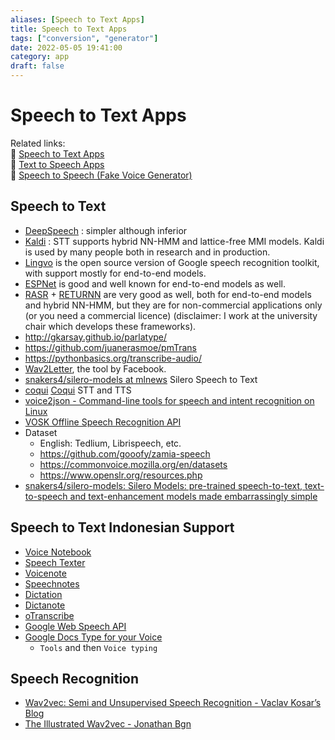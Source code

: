 ```yaml
---
aliases: [Speech to Text Apps]
title: Speech to Text Apps
tags: ["conversion", "generator"]
date: 2022-05-05 19:41:00
category: app
draft: false
---
```


# Speech to Text Apps

Related links:  
🔗 [Speech to Text Apps](speech-to-text.md)  
🔗 [Text to Speech Apps](../multimedia/text-to-speech.md)  
🔗 [Speech to Speech (Fake Voice Generator)](../multimedia/speech-to-speech.md)  

## Speech to Text

- [DeepSpeech](https://github.com/mozilla/DeepSpeech) : simpler although inferior
- [Kaldi](https://kaldi-asr.org/) : STT supports hybrid NN-HMM and lattice-free MMI models. Kaldi is used by many people both in research and in production.
- [Lingvo](https://github.com/tensorflow/lingvo) is the open source version of Google speech recognition toolkit, with support mostly for end-to-end models.
- [ESPNet](https://github.com/espnet/espnet) is good and well known for end-to-end models as well.
- [RASR](https://github.com/rwth-i6/rasr) + [RETURNN](https://github.com/rwth-i6/returnn) are very good as well, both for end-to-end models and hybrid NN-HMM, but they are for non-commercial applications only (or you need a commercial licence) (disclaimer: I work at the university chair which develops these frameworks).
- <http://gkarsay.github.io/parlatype/>
- <https://github.com/juanerasmoe/pmTrans>
- <https://pythonbasics.org/transcribe-audio/>
- [Wav2Letter](https://github.com/facebookresearch/wav2letter), the tool by Facebook.
- [snakers4/silero-models at mlnews](https://github.com/snakers4/silero-models) Silero Speech to Text
- [coqui](https://github.com/coqui-ai) [Coqui](https://coqui.ai/) STT and TTS
- [voice2json - Command-line tools for speech and intent recognition on Linux](https://voice2json.org/#supported-languages)
- [VOSK Offline Speech Recognition API](https://alphacephei.com/vosk/)
- Dataset
    - English: Tedlium, Librispeech, etc.
    - <https://github.com/gooofy/zamia-speech>
    - <https://commonvoice.mozilla.org/en/datasets>
    - <https://www.openslr.org/resources.php>
- [snakers4/silero-models: Silero Models: pre-trained speech-to-text, text-to-speech and text-enhancement models made embarrassingly simple](https://github.com/snakers4/silero-models)

## Speech to Text Indonesian Support

- [Voice Notebook](https://voicenotebook.com/)
- [Speech Texter](https://www.speechtexter.com/)
- [Voicenote](http://voicenote.in/)
- [Speechnotes](https://speechnotes.co/)
- [Dictation](https://dictation.io/speech)
- [Dictanote](https://dictanote.co/)
- [oTranscribe](https://otranscribe.com/)
- [Google Web Speech API](https://www.google.com/intl/en/chrome/demos/speech.html)
- [Google Docs Type for your Voice](https://support.google.com/docs/answer/4492226)
    - `Tools` and then `Voice typing`

## Speech Recognition

- [Wav2vec: Semi and Unsupervised Speech Recognition - Vaclav Kosar’s Blog](https://vaclavkosar.com/ml/Wav2vec2-Semi-and-Unsupervised-Speech-Recognition)
- [The Illustrated Wav2vec - Jonathan Bgn](https://jonathanbgn.com/2021/06/29/illustrated-wav2vec.html)
